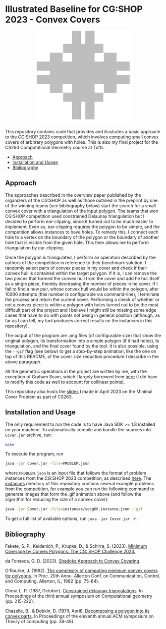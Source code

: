 # Illustrated Baseline for CG:SHOP 2023 - Convex Covers

<p align="center">
  <img src="lib/cover.gif" width="300">
</p>

This repository contains code that provides and illustrates a basic approach to the 
[CG:SHOP 2023](https://cgshop.ibr.cs.tu-bs.de/competition/cg-shop-2023) competition, which 
involves computing small convex covers of arbitrary polygons with holes. This is also my final project for the
CS263 Computational Geometry course at Tufts. 

- [Approach](#approach)
- [Installation and Usage](#installation-and-usage)
- [Bibliography](#bibliography)

## Approach

The approaches described in the overview paper published by the organizers of the CG:SHOP as well as those outlined in
the preprint by one of the winning teams (see bibliography below) start the search for a small convex cover with a 
triangulation of the input polygon. The teams that won CG:SHOP competition used constrained 
Delaunay triangulation but I decided to perform ear-clipping, since it turned out to be much easier to implement.
Even so, ear-clipping requires the polygon to be simple, and the competition allows instances to have holes. To remedy
this, I connect each hole to a vertex on the boundary of the polygon or the boundary of another hole that is visible 
from the given hole. This then allows me to perform triangulation by ear-clipping.

Once the polygon is triangulated, I perform an operation described by the authors of the competition in reference to
their benchmark solution: I randomly select pairs of convex pieces in my cover and check if their convex hull is
contained within the target polygon. If it is, I can remove the two pieces that formed the convex hull from the cover 
and add he hull itself as a single piece, thereby decreasing the number of pieces in he cover. If I fail to
find a new pair, whose convex hull would be within the polygon, after 10000 attempts (this number is configurable via 
command-line), I terminate the process and return the current cover. Performing a check of whether or not a convex piece
is within a polygon with holes turned out to be the most difficult part of the project and I believe I might still
be missing some edge cases that have to do with points not being in general position (although, as far as I can tell, 
my tool produces correct results on the instances in this repository).

The output of the program are .png files (of configurable size) that show the original polygon, its transformation into
a simple polygon (if it had holes), ts triangulation, and the final cover found by the tool. It is also possible, using
the `--gif` flag (see below) to get a step-by-step animation, like the one on top of this README, of the cover size 
reduction procedure I describe in the above paragraph.

All the geometric operations in the project are written by me, with the exception of Graham Scam, which I largely 
borrowed from [here](https://www.geeksforgeeks.org/convex-hull-using-graham-scan/) (I did have to modify this code as 
well to account for collinear points).

This repository also hosts the [slides](Presentation.pdf) I made in April 2023 on the Minimal Cover Problem as part of
CS263.

## Installation and Usage

The only requirement to run the code is to have Java SDK >= 1.8 installed on your machine.
To automatically compile and bundle the sources into `Cover.jar` archive, run:

```bash
make
```

To execute the program, run 

```bash
java -jar Cover.jar -file=PROBLEM.json
```

where `PROBLEM.json` is an input file that follows the format of problem instances from the CG:SHOP 2023 competition, 
as described [here](https://cgshop.ibr.cs.tu-bs.de/competition/cg-shop-2023/#instance-format). 
The [instances](instances) directory of this repository contains several example problems from the
competition, for example you can run the following command to generate images that form the .gif animation above 
(and follow the algorithm for reducing the size of a convex cover):

```bash
java -jar Cover.jar -file=instances/socg60.instance.json --gif
```

To get a full list of available options, run `java -jar Cover.jar -h`.

## Bibliography

Fekete, S. P., Keldenich, P., Krupke, D., & Schirra, S. (2023). [Minimum Coverage by Convex Polygons: The CG: SHOP Challenge 2023.](https://arxiv.org/pdf/2303.07007.pdf)

da Fonseca, G. D. (2023). [Shadoks Approach to Convex Covering](https://arxiv.org/pdf/2303.07007.pdf). 

O'Rourke, J. (1982). [The complexity of computing minimum convex covers for polygons](https://www.computational-geometry.org/documents/MinConvexCovers_Allerton_1982.pdf). In Proc. 20th Annu. Allerton Conf. on Communication, Control, and Computing, Allerton, IL, 1982 (pp. 75-84).

Chew, L. P. (1987, October). [Constrained delaunay triangulations](https://dl.acm.org/doi/pdf/10.1145/41958.41981). In Proceedings of the third annual symposium on Computational geometry (pp. 215-222).

Chazelle, B., & Dobkin, D. (1979, April). [Decomposing a polygon into its convex parts](https://dl.acm.org/doi/pdf/10.1145/800135.804396). In Proceedings of the eleventh annual ACM symposium on Theory of computing (pp. 38-48).